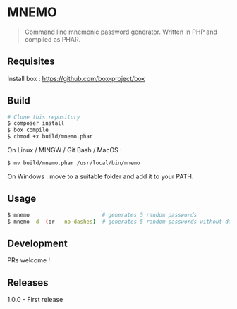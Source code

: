 # MNEMO
> Command line mnemonic password generator.
> Written in PHP and compiled as PHAR.

## Requisites
Install box : https://github.com/box-project/box

## Build
```sh
# Clone this repository
$ composer install
$ box compile
$ chmod +x build/mnemo.phar
```

On Linux / MINGW / Git Bash / MacOS :
```sh
$ mv build/mnemo.phar /usr/local/bin/mnemo
```
On Windows : move to a suitable folder and add it to your PATH.

## Usage
```sh
$ mnemo                       # generates 5 random passwords
$ mnemo -d  (or --no-dashes)  # generates 5 random passwords without dashes
```

## Development

PRs welcome !

## Releases

1.0.0 - First release